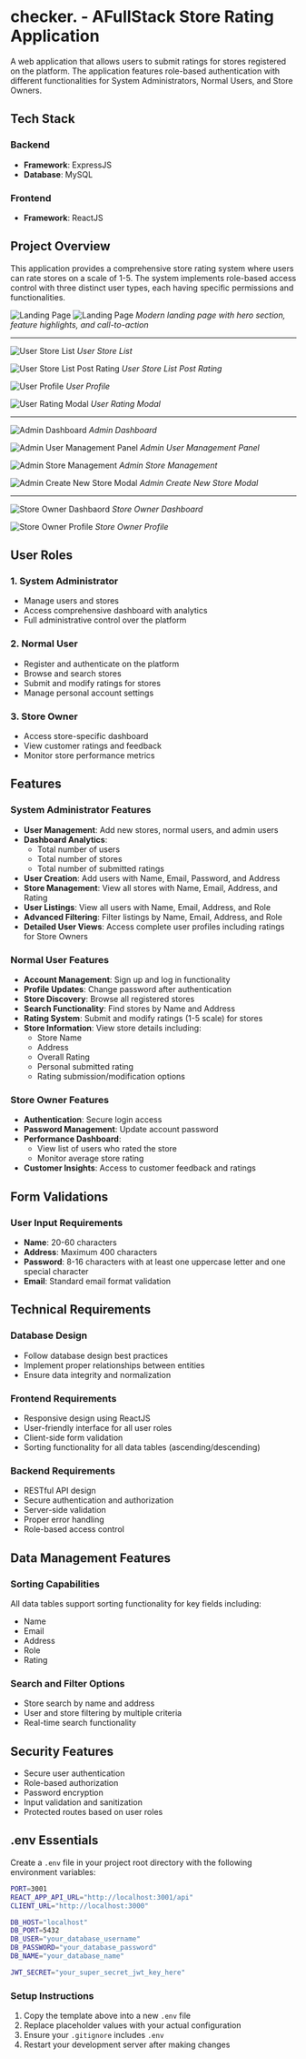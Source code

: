 # checker. - AFullStack Store Rating Application

A web application that allows users to submit ratings for stores registered on the platform. The application features role-based authentication with different functionalities for System Administrators, Normal Users, and Store Owners.

## Tech Stack

### Backend

- **Framework**: ExpressJS
- **Database**: MySQL

### Frontend

- **Framework**: ReactJS

## Project Overview

This application provides a comprehensive store rating system where users can rate stores on a scale of 1-5. The system implements role-based access control with three distinct user types, each having specific permissions and functionalities.

![Landing Page](./client/src/assets/LandingPage1.png)
![Landing Page](./client/src/assets/LandingPage2.png)
_Modern landing page with hero section, feature highlights, and call-to-action_

<hr/>

![User Store List](./client/src/assets/UserStoreList.png)
_User Store List_

![User Store List Post Rating](./client/src/assets/UserStoreListPostRating.png)
_User Store List Post Rating_

![User Profile](./client/src/assets/UserProfile.png)
_User Profile_

![User Rating Modal](./client/src/assets/UserRatingModal.png)
_User Rating Modal_

<hr/>

![Admin Dashboard](./client/src/assets/AdminDashboard.png)
_Admin Dashboard_

![Admin User Management Panel](./client/src/assets/AdminUserManagement.png)
_Admin User Management Panel_

![Admin Store Management](./client/src/assets/AdminStoreManagement.png)
_Admin Store Management_

![Admin Create New Store Modal](./client/src/assets/AdminCreateNewStoreModal.png)
_Admin Create New Store Modal_

<hr/>

![Store Owner Dashbaord](./client/src/assets/StoreOwnerDashboard.png)
_Store Owner Dashboard_

![Store Owner Profile](./client/src/assets/StoreOwnerProfile.png)
_Store Owner Profile_

## User Roles

### 1. System Administrator

- Manage users and stores
- Access comprehensive dashboard with analytics
- Full administrative control over the platform

### 2. Normal User

- Register and authenticate on the platform
- Browse and search stores
- Submit and modify ratings for stores
- Manage personal account settings

### 3. Store Owner

- Access store-specific dashboard
- View customer ratings and feedback
- Monitor store performance metrics

## Features

### System Administrator Features

- **User Management**: Add new stores, normal users, and admin users
- **Dashboard Analytics**:
  - Total number of users
  - Total number of stores
  - Total number of submitted ratings
- **User Creation**: Add users with Name, Email, Password, and Address
- **Store Management**: View all stores with Name, Email, Address, and Rating
- **User Listings**: View all users with Name, Email, Address, and Role
- **Advanced Filtering**: Filter listings by Name, Email, Address, and Role
- **Detailed User Views**: Access complete user profiles including ratings for Store Owners

### Normal User Features

- **Account Management**: Sign up and log in functionality
- **Profile Updates**: Change password after authentication
- **Store Discovery**: Browse all registered stores
- **Search Functionality**: Find stores by Name and Address
- **Rating System**: Submit and modify ratings (1-5 scale) for stores
- **Store Information**: View store details including:
  - Store Name
  - Address
  - Overall Rating
  - Personal submitted rating
  - Rating submission/modification options

### Store Owner Features

- **Authentication**: Secure login access
- **Password Management**: Update account password
- **Performance Dashboard**:
  - View list of users who rated the store
  - Monitor average store rating
- **Customer Insights**: Access to customer feedback and ratings

## Form Validations

### User Input Requirements

- **Name**: 20-60 characters
- **Address**: Maximum 400 characters
- **Password**: 8-16 characters with at least one uppercase letter and one special character
- **Email**: Standard email format validation

## Technical Requirements

### Database Design

- Follow database design best practices
- Implement proper relationships between entities
- Ensure data integrity and normalization

### Frontend Requirements

- Responsive design using ReactJS
- User-friendly interface for all user roles
- Client-side form validation
- Sorting functionality for all data tables (ascending/descending)

### Backend Requirements

- RESTful API design
- Secure authentication and authorization
- Server-side validation
- Proper error handling
- Role-based access control

## Data Management Features

### Sorting Capabilities

All data tables support sorting functionality for key fields including:

- Name
- Email
- Address
- Role
- Rating

### Search and Filter Options

- Store search by name and address
- User and store filtering by multiple criteria
- Real-time search functionality

## Security Features

- Secure user authentication
- Role-based authorization
- Password encryption
- Input validation and sanitization
- Protected routes based on user roles

## .env Essentials

Create a `.env` file in your project root directory with the following environment variables:

```bash
PORT=3001
REACT_APP_API_URL="http://localhost:3001/api"
CLIENT_URL="http://localhost:3000"

DB_HOST="localhost"
DB_PORT=5432
DB_USER="your_database_username"
DB_PASSWORD="your_database_password"
DB_NAME="your_database_name"

JWT_SECRET="your_super_secret_jwt_key_here"
```

### Setup Instructions

1. Copy the template above into a new `.env` file
2. Replace placeholder values with your actual configuration
3. Ensure your `.gitignore` includes `.env`
4. Restart your development server after making changes
